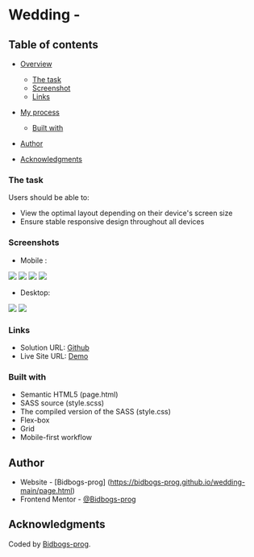 # Wedding -


## Table of contents

- [Overview](#overview)
  - [The task](#the-task)
  - [Screenshot](#screenshot)
  - [Links](#links)
- [My process](#my-process)
  - [Built with](#built-with)
  
- [Author](#author)
- [Acknowledgments](#acknowledgments)



### The task

Users should be able to:

- View the optimal layout depending on their device's screen size
- Ensure stable responsive design throughout all devices

### Screenshots
- Mobile :

![](./screen/mobile1.png)
![](./screen/mobile2.png)
![](./screen/mobile3.png)
![](./screen/mobile4.png)

- Desktop:

![](./screen/Desktop1.png)
![](./screen/Desktop2.png)

### Links

- Solution URL: [Github](https://github.com/aimdexter/weeding)
- Live Site URL: [Demo](https://aimdexter.github.io/weeding/page.html)


### Built with

- Semantic HTML5 (page.html)
- SASS source (style.scss)
- The compiled version of the SASS (style.css)
- Flex-box
- Grid
- Mobile-first workflow


## Author

- Website - [Bidbogs-prog] (https://bidbogs-prog.github.io/wedding-main/page.html)
- Frontend Mentor - [@Bidbogs-prog](https://www.frontendmentor.io/profile/Bidbogs-prog)

## Acknowledgments

Coded by <a href="https://github.com/Bidbogs-prog">Bidbogs-prog</a>.
